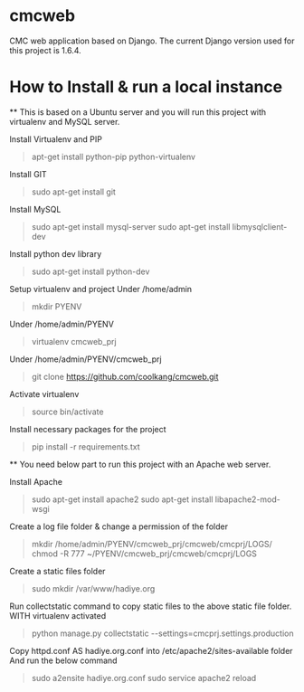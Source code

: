 cmcweb
======

CMC web application based on Django.
The current Django version used for this project is 1.6.4.


How to Install & run a local instance 
=====================================
** This is based on a Ubuntu server and you will run this project with virtualenv and MySQL server.


Install Virtualenv and PIP

> apt-get install python-pip python-virtualenv


Install GIT 

> sudo apt-get install git


Install MySQL

> sudo apt-get install mysql-server
> sudo apt-get install libmysqlclient-dev

Install python dev library

> sudo apt-get install python-dev



Setup virtualenv and project Under /home/admin

> mkdir PYENV 


Under /home/admin/PYENV

> virtualenv cmcweb_prj


Under /home/admin/PYENV/cmcweb_prj
> git clone https://github.com/coolkang/cmcweb.git


Activate virtualenv
> source bin/activate

Install necessary packages for the project

> pip install -r requirements.txt


** You need below part to run this project with an Apache web server.

Install Apache

> sudo apt-get install apache2
> sudo apt-get install libapache2-mod-wsgi

Create a log file folder & change a permission of the folder

> mkdir /home/admin/PYENV/cmcweb_prj/cmcweb/cmcprj/LOGS/
> chmod -R 777 ~/PYENV/cmcweb_prj/cmcweb/cmcprj/LOGS


Create a static files folder

> sudo mkdir /var/www/hadiye.org


Run collectstatic command to copy static files to the above static file folder.
WITH virtualenv activated

> python manage.py collectstatic --settings=cmcprj.settings.production

Copy httpd.conf AS hadiye.org.conf  into /etc/apache2/sites-available folder
And run the below command

> sudo a2ensite hadiye.org.conf
> sudo service apache2 reload

